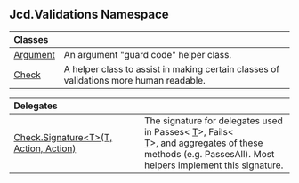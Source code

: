 ## Jcd.Validations Namespace

| Classes | |
| :--- | :--- |
| [Argument](Jcd_Validations_Argument.md 'Jcd.Validations.Argument') | An argument "guard code" helper class.<br/> |
| [Check](Jcd_Validations_Check.md 'Jcd.Validations.Check') | A helper class to assist in making certain classes of validations more human readable.<br/> |

| Delegates | |
| :--- | :--- |
| [Check.Signature&lt;T&gt;(T, Action, Action)](Jcd_Validations_Check_Signature_T_(T_System_Action_System_Action).md 'Jcd.Validations.Check.Signature&lt;T&gt;(T, System.Action, System.Action)') | The signature for delegates used in Passes< [T](Jcd_Validations_Check_Signature_T_(T_System_Action_System_Action).md#Jcd_Validations_Check_Signature_T_(T_System_Action_System_Action)_T 'Jcd.Validations.Check.Signature&lt;T&gt;(T, System.Action, System.Action).T')>, Fails<<br/>[T](Jcd_Validations_Check_Signature_T_(T_System_Action_System_Action).md#Jcd_Validations_Check_Signature_T_(T_System_Action_System_Action)_T 'Jcd.Validations.Check.Signature&lt;T&gt;(T, System.Action, System.Action).T')>, and aggregates of these methods (e.g. PassesAll). Most<br/>helpers implement this signature.<br/> |
